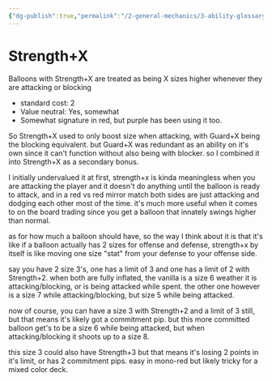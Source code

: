 ```yaml
---
{"dg-publish":true,"permalink":"/2-general-mechanics/3-ability-glossary/2-strength-x/"}
---
```


# Strength+X

Balloons with Strength+X are treated as being X sizes higher whenever they are attacking or blocking

- standard cost: 2
- Value neutral: Yes, somewhat
- Somewhat signature in red, but purple has been using it too.

So Strength+X used to only boost size when attacking, with Guard+X being the blocking equivalent. but Guard+X was redundant as an ability on it's own since it can't function without also being with blocker. so I combined it into Strength+X as a secondary bonus.

I initially undervalued it at first, strength+x is kinda meaningless when you are attacking the player and it doesn't do anything until the balloon is ready to attack, and in a red vs red mirror match both sides are just attacking and dodging each other most of the time. it's much more useful when it comes to on the board trading since you get a balloon that innately swings higher than normal.

as for how much a balloon should have, so the way I think about it is that it's like if a balloon actually has 2 sizes for offense and defense, strength+x by itself is like moving one size "stat" from your defense to your offense side.

say you have 2 size 3's, one has a limit of 3 and one has a limit of 2 with Strength+2. when both are fully inflated, the vanilla is a size 6 weather it is attacking/blocking, or is being attacked while spent. the other one however is a size 7 while attacking/blocking, but size 5 while being attacked.

now of course, you can have a size 3 with Strength+2 and a limit of 3 still, but that means it's likely got a commitment pip. but this more committed balloon get's to be a size 6 while being attacked, but when attacking/blocking it shoots up to a size 8.

this size 3 could also have Strength+3 but that means it's losing 2 points in it's limit, or has 2 commitment pips. easy in mono-red but likely tricky for a mixed color deck.
